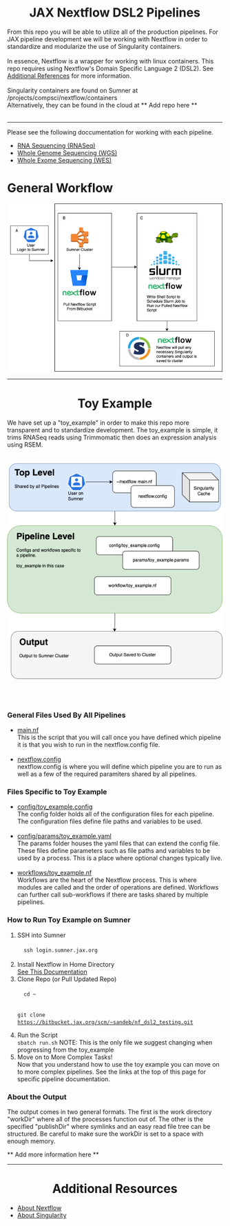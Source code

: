 <div style="max-width:500px;text-align:left;">

<h1 style="text-align:center;">JAX Nextflow DSL2 Pipelines</h1>

From this repo you will be able to utilize all of the production pipelines. For JAX pipeline development we will be working with Nextflow in order to standardize and modularize the use of Singularity containers.
<br><br>
In essence, Nextflow is a wrapper for working with linux containers. This repo requires using Nextflow's Domain Specific Language 2 (DSL2). See <a href="#additional_references">Additional References</a> for more information.<br><br>
Singularity containers are found on Sumner at /projects/compsci/nextflow/containers <br>
Alternatively, they can be found in the cloud at ** Add repo here **
<br><br>

<hr>
Please see the following doccumentation for working with each pipeline.
<ul>
<li><a href = "/rnaseq/README.md">RNA Sequencing (RNASeq)</a></li>
<li><a href = "#">Whole Genome Sequencing (WGS)</a></li>
<li><a href = "#">Whole Exome Sequencing (WES)</a></li>

</ul>

# General Workflow

![Scheme](static/imgs/general_workflow.png)



<hr>

<h1 style="text-align:center;">Toy Example</h1>

We have set up a "toy_example" in order to make this repo more transparent and to standardize development. The toy_example is simple, it trims RNASeq reads using Trimmomatic then does an expression analysis using RSEM.
<br><br>

![Scheme](static/imgs/toy_example_flow.png)

<br><br>
### General Files Used By All Pipelines

<ul>
<li>
<a href="">main.nf</a><br>
This is the script that you will call once you have defined which pipeline it is that you wish to run in the nextflow.config file.<br><br>
</li>
<li><a href="">nextflow.config</a><br>
nextflow.config is where you will define which pipeline you are to run as well as a few of the required paramiters shared by all pipelines.
</li>
</ul>

### Files Specific to Toy Example
<ul>

<li><a href="">config/toy_example.config</a><br>
The config folder holds all of the configuration files for each pipeline. The configuration files define file paths and variables to be used.<br><br></li>

<li><a href="">config/params/toy_example.yaml</a><br>
The params folder houses the yaml files that can extend the config file. These files define parameters such as file paths and variables to be used by a process. This is a place where optional changes typically live.<br><br></li>

<li><a href="">workflows/toy_example.nf</a><br>
Workflows are the heart of the Nextflow process. This is where modules are called and the order of operations are defined. Workflows can further call sub-workflows if there are tasks shared by multiple pipelines.</li>


</ul>

### How to Run Toy Example on Sumner

<ol>
</li>

<li>SSH into Sumner<br>
  <code>
  ssh login.sumner.jax.org
  </code>
</li>

<li>Install Nextflow in Home Directory<br>
  <a href="">See This Documentation</a>
</li>

<li>Clone Repo (or Pull Updated Repo)<br>
  <code>
  cd ~

  git clone https://bitbucket.jax.org/scm/~sandeb/nf_dsl2_testing.git
  </code>
</li>
<li>Run the Script<br>
  <code>sbatch run.sh</code>
NOTE: This is the only file we suggest changing when progressing from the toy_example
</li>

<li>Move on to More Complex Tasks!<br>
Now that you understand how to use the toy example you can move on to more complex pipelines. See the links at the top of this page for specific pipeline documentation.
</li>
</ol>

### About the Output

The output comes in two general formats. The first is the work directory "workDir" where all of the processes function out of. The other is the specified "publishDir" where symlinks and an easy read file tree can be structured. Be careful to make sure the workDir is set to a space with enough memory.

** Add more information here **

<hr>
<div id="additional_references">
<h1 style="text-align:center;">Additional Resources</h1>
<ul>
<li><a href = "#">About Nextflow</a></li>
<li><a href = "#">About Singularity</a></li>
</ul>
</div>
</div>
